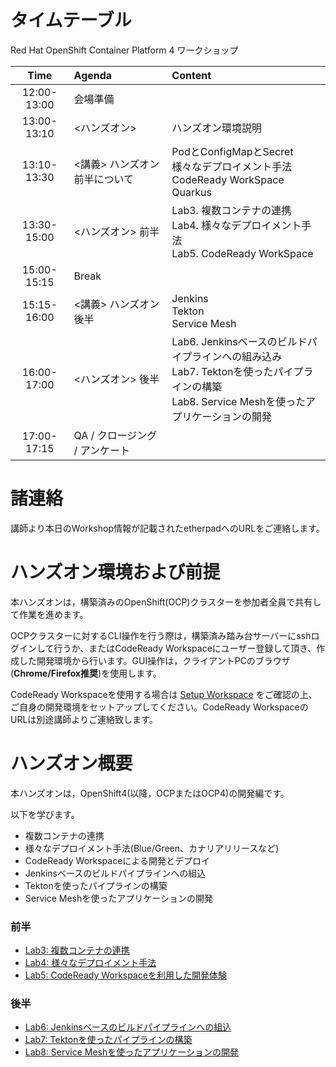 # タイムテーブル
Red Hat OpenShift Container Platform 4 ワークショップ

|Time|Agenda|Content|
|:---:|:---|:---|
|12:00-13:00|会場準備||
|13:00-13:10|<ハンズオン>|ハンズオン環境説明|
|13:10-13:30|<講義> ハンズオン前半について|PodとConfigMapとSecret <br/>様々なデプロイメント手法<br/>CodeReady WorkSpace<br/>Quarkus|
|13:30-15:00|<ハンズオン> 前半|Lab3. 複数コンテナの連携 <br/>Lab4. 様々なデプロイメント手法<br/>Lab5. CodeReady WorkSpace|
|15:00-15:15|Break||
|15:15-16:00|<講義> ハンズオン後半|Jenkins <br>Tekton<br/>Service Mesh|
|16:00-17:00|<ハンズオン> 後半 <br>|Lab6. Jenkinsベースのビルドパイプラインへの組み込み <br>Lab7. Tektonを使ったパイプラインの構築<br/>Lab8. Service Meshを使ったアプリケーションの開発|
|17:00-17:15|QA / クロージング / アンケート||

# 諸連絡

講師より本日のWorkshop情報が記載されたetherpadへのURLをご連絡します。

# ハンズオン環境および前提

本ハンズオンは，構築済みのOpenShift(OCP)クラスターを参加者全員で共有して作業を進めます。

OCPクラスターに対するCLI操作を行う際は，構築済み踏み台サーバーにsshログインして行うか、またはCodeReady Workspaceにユーザー登録して頂き、作成した開発環境から行います。GUI操作は，クライアントPCのブラウザ(**Chrome/Firefox推奨**)を使用します。

CodeReady Workspaceを使用する場合は [Setup Workspace](setup_workspace) をご確認の上、ご自身の開発環境をセットアップしてください。CodeReady WorkspaceのURLは別途講師よりご連絡致します。

# ハンズオン概要
本ハンズオンは，OpenShift4(以降，OCPまたはOCP4)の開発編です。

以下を学びます。
- 複数コンテナの連携
- 様々なデプロイメント手法(Blue/Green、カナリアリリースなど)
- CodeReady Workspaceによる開発とデプロイ
- Jenkinsベースのビルドパイプラインへの組込
- Tektonを使ったパイプラインの構築
- Service Meshを使ったアプリケーションの開発

### 前半 
- [Lab3: 複数コンテナの連携](Lab3)
- [Lab4: 様々なデプロイメント手法](Lab4)
- [Lab5: CodeReady Workspaceを利用した開発体験](Lab5)

### 後半
- [Lab6: Jenkinsベースのビルドパイプラインへの組込](Lab6)
- [Lab7: Tektonを使ったパイプラインの構築](Lab7)
- [Lab8: Service Meshを使ったアプリケーションの開発](Lab8)

